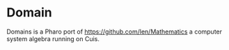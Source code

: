 # Domain
Domains is a Pharo port of https://github.com/len/Mathematics a computer system algebra running on Cuis.
